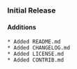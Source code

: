 ### Initial Release

#### Additions

    * Added README.md
    * Added CHANGELOG.md
    * Added LICENSE.md
    * Added CONTRIB.md